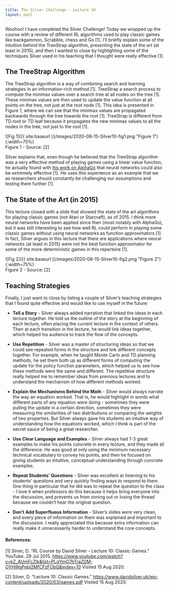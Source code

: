 ```yaml
---
title: The Silver Challenge - Lecture 10
layout: post
---
```


Woohoo! I have completed the Silver Challenge! Today we wrapped up the course with a review of different RL algorithms used to play classic games like backgammon, Scrabble, chess and Go [1]. I’ll briefly explain some of the intuition behind the TreeStrap algorithm, presenting the state of the art (at least in 2015), and then I wanted to close by highlighting some of the techniques Silver used in his teaching that I thought were really effective [1]. 

## The TreeStrap Algorithm

The TreeStrap algorithm is a way of combining search and learning strategies in an information-rich method [1]. TreeStrap a search process to compute the minimax values over a search tree at all nodes on the tree [1]. These minimax values are then used to update the value function at all points on the tree, not just at the root node [1]. This idea is presented in Figure 1, where we can see that the minimax values are propagated backwards through the tree towards the root [1]. TreeStrap is different from TD root or TD leaf because it propagates the new minimax values to all the nodes in the tree, not just to the root [1]. 

![Fig 1]({{ site.baseurl }}/images/2020-08-15-Silver10-fig1.png "Figure 1"){:width=75%}      
Figure 1 - Source: [2]     

Silver explains that, even though he believed that the TreeStrap algorithm was a very effective method of playing games using a linear value function, he actually found with [his work on AlphaGo](https://www.youtube.com/watch?v=WXuK6gekU1Y) that neural networks could also be extremely effective [1]. He uses this experience as an example that we as researchers should constantly be challenging our assumptions and testing them further [1]. 

## The State of the Art (in 2015)

This lecture closed with a slide that showed the state of the art algorithms for playing classic games (not Atari or Starcraft), as of 2015. I think more neural networks have been applied since then (most notably with AlphaGo), but it was still interesting to see how well RL could perform in playing some classic games without using neural networks as function approximators [1]. In fact, Silver argues in this lecture that there are applications where neural networks (at least in 2015) were not the best function approximator for some of the more deterministic games in this repertoire [1]. 

![Fig 2]({{ site.baseurl }}/images/2020-08-15-Silver10-fig2.png "Figure 2"){:width=75%}      
Figure 2 - Source: [2]     

## Teaching Strategies

Finally, I just want to close by listing a couple of Silver’s teaching strategies that I found quite effective and would like to use myself in the future: 

* **Tell a Story** - Silver always added narration that linked the ideas in each lecture together. He told us the outline of the story at the beginning of each lecture, often placing the current lecture in the context of others. Then at each transition in the lecture, he would link ideas together, which helped his audience to track the flow of the concepts. 

* **Use Repetition** - Silver was a master of structuring ideas so that we could see repeated forms in the structure and link different concepts together. For example, when he taught Monte Carlo and TD planning methods, he set them both up as different forms of computing the update for the policy function parameters, which helped us to see how these methods were the same and different. The repetitive structure really helped me to remember ideas from previous lectures and to understand the mechanism of how different methods worked. 

* **Explain the Mechanisms Behind the Math** - Silver would always narrate the way an equation worked. That is, he would highlight in words what different parts of any equation were doing - sometimes they were pulling the update in a certain direction, sometimes they were measuring the similarities of two distributions or comparing the weights of two properties. But Silver always gave his students an intuitive way of understanding how the equations worked, which I think is part of the secret sauce of being a great researcher. 

* **Use Clear Language and Examples** - Silver always had 1-3 great examples to make his points concrete in every lecture, and they made all the difference. He was good at only using the minimum necessary technical vocabulary to convey his points, and then he focused on giving students an intuitive, conceptual understanding through concrete examples. 

* **Repeat Students’ Questions** - Silver was excellent at listening to his students’ questions and very quickly finding ways to respond to them. One thing in particular that he did was to repeat the question to the class - I love it when professors do this because it helps bring everyone into the discussion, and prevents us from zoning out or losing the thread because we couldn’t hear the original question. 

* **Don’t Add Superfluous Information** - Silver’s slides were very clean, and every piece of information on them was explained and important to the discussion. I really appreciated this because extra information can really make it unnecessarily harder to understand the core concepts.

#### References: 

[1] Silver, D. “RL Course by David Silver - Lecture 10: Classic Games.” YouTube. 29 Jul 2015. <https://www.youtube.com/watch?v=kZ_AUmFcZtk&list=PLqYmG7hTraZDM-OYHWgPebj2MfCFzFObQ&index=10> Visited 15 Aug 2020.     

[2] Silver, D. “Lecture 10: Classic Games.” <https://www.davidsilver.uk/wp-content/uploads/2020/03/games.pdf> Visited 15 Aug 2020. 
